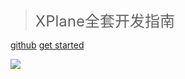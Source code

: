 > <font size="5">XPlane全套开发指南</font>

[github](https://github.com/Chalice-G/inspire)
[get started](/README.md)

![](_media/bg2.png)
